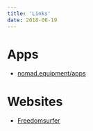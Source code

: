 ```yaml
---
title: 'Links'
date: 2018-06-19
---
```


# Apps

* [nomad.equipment/apps](http://nomad.equipment/apps/)

# Websites

* [Freedomsurfer](https://www.freedomsurfer.com/)
